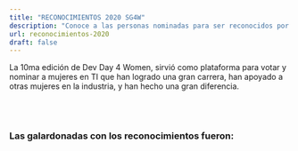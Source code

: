 ```yaml
---
title: "RECONOCIMIENTOS 2020 SG4W"
description: "Conoce a las personas nominadas para ser reconocidos por contribuir al open source."
url: reconocimientos-2020
draft: false
---
```


La 10ma edición de Dev Day 4 Women, sirvió como plataforma para votar y nominar a mujeres en TI que han logrado una gran carrera, han apoyado a otras mujeres en la industria, y han hecho una gran diferencia.

<br>
<br>

### Las galardonadas con los reconocimientos fueron:

<br>



